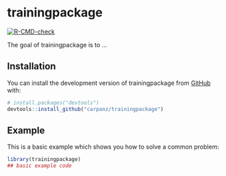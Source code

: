 
# trainingpackage

<!-- badges: start -->
[![R-CMD-check](https://github.com/carpanz/trainingpackage/actions/workflows/R-CMD-check.yaml/badge.svg)](https://github.com/carpanz/trainingpackage/actions/workflows/R-CMD-check.yaml)
<!-- badges: end -->

The goal of trainingpackage is to ...

## Installation

You can install the development version of trainingpackage from [GitHub](https://github.com/) with:

``` r
# install.packages("devtools")
devtools::install_github("carpanz/trainingpackage")
```

## Example

This is a basic example which shows you how to solve a common problem:

``` r
library(trainingpackage)
## basic example code
```

